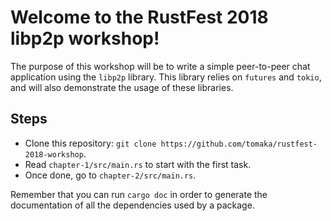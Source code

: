 # Welcome to the RustFest 2018 libp2p workshop!

The purpose of this workshop will be to write a simple peer-to-peer chat application using the
`libp2p` library. This library relies on `futures` and `tokio`, and will also demonstrate the usage
of these libraries.

## Steps

- Clone this repository: `git clone https://github.com/tomaka/rustfest-2018-workshop`.
- Read `chapter-1/src/main.rs` to start with the first task.
- Once done, go to `chapter-2/src/main.rs`.

Remember that you can run `cargo doc` in order to generate the documentation of all the
dependencies used by a package.
